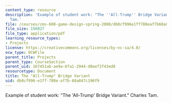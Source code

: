 ```yaml
---
content_type: resource
description: 'Example of student work: "The ''All-Trump'' Bridge Variant." Charles
  Tam.'
file: /courses/cms-608-game-design-spring-2008/db0cf996e1ff788eaf7b68a847c196f9_tam2.pdf
file_size: 156027
file_type: application/pdf
learning_resource_types:
- Projects
license: https://creativecommons.org/licenses/by-nc-sa/4.0/
ocw_type: OCWFile
parent_title: Projects
parent_type: CourseSection
parent_uid: 167451ab-ae9a-6fa1-2944-d8eef3f43ed8
resourcetype: Document
title: The "All-Trump" Bridge Variant
uid: db0cf996-e1ff-788e-af7b-68a847c196f9
---
```

Example of student work: "The 'All-Trump' Bridge Variant." Charles Tam.